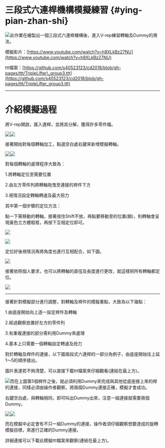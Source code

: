# 三段式六連桿機構模擬練習 {#ying-pian-zhan-shi}

![](/assets/27.png)此作業在繪製出一個三段式六連桿機構後，進入V-rep練習轉軸及Dummy的用法。

模擬影片：​[https://www.youtube.com/watch?v=h8XLkBz27NU](https://www.youtube.com/watch?v=h8XLkBz27NU)​

ttt檔案：[https://github.com/s40523123/cd2018/blob/gh-pages/ttt/TripleLifter\_group3.ttt](https://github.com/s40523123/cd2018/blob/gh-pages/ttt/TripleLifter_group3.ttt)

---

# 介紹模擬過程

將V-rep開啟，匯入連桿，並將其分解，獲得許多零件檔。

![](/assets/12.png)![](/assets/13.png)

接著開始對每個轉軸加工，點選空白處右鍵來新增模擬轉軸。

![](/assets/14.png)![](/assets/15.png)

對每個轉軸的處理程序大致為：

1.將轉軸定位至需要位置

2.由左方零件列將轉軸拖曳至連接的桿件下方

3.視情況設定轉軸轉速及最大扭力

其中第一個步驟的定位方法：

點一下需移動的轉軸，接著按住Shift不放，再點要移動至的位置\(銷\)，則轉軸會呈現黃色立方體框框，再按下互相定位即可。

![](/assets/16.png)

![](/assets/17.png)

定位好後視情況再將角度也進行互相配合，如下圖。

![](/assets/18.png)

接著依照個人要求，也可以將轉軸的直徑及長度進行更改，就這樣把所有轉軸都定位。

![](/assets/28.png)

---

接著針對模擬部分進行調整，對轉軸及桿件的模擬重點，大致為以下幾點：

1.由底座開始向上逐一設定桿件及轉軸

2.經過觀察放置好左方的零件列

3.有重複連接的部分需利用Dummy來處理

4.基本上只需要一個轉軸設定轉速及扭力

對於轉軸及桿件的連接，以下圖兩段式六連桿的一部分為例子，由底座開始往上延1～5的順序接出。

圖片表達若不夠清楚，可以直接下載ttt檔案來仔細觀看\(連結在最上方\)。

![](/assets/21.png)而在上圖第5個桿件之後，就必須利用Dummy來完成與其他從底座接上來的桿的連接，同樣必須由操作者觀察，將兩個Dummy連接正確，模擬才會成功。

右鍵空白處，與轉軸相同，即可叫出Dummy出來，注意一組連接就需要兩個Dummy。

![](/assets/22.png)![](/assets/23.png)

而在模擬中必定會有不只一組Dummy的連接，操作者須仔細觀察想要達成的旋轉模擬目標，來進行正確的Dummy連接。

詳細連接可以下載此模擬ttt檔案來觀察\(連結在最上方\)。

